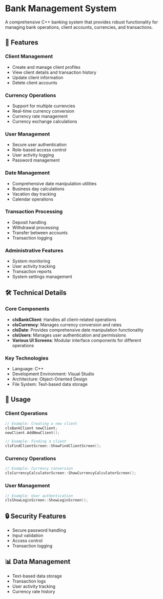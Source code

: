 # Bank Management System

A comprehensive C++ banking system that provides robust functionality for managing bank operations, client accounts, currencies, and transactions.

## 🌟 Features

### Client Management
- Create and manage client profiles
- View client details and transaction history
- Update client information
- Delete client accounts

### Currency Operations
- Support for multiple currencies
- Real-time currency conversion
- Currency rate management
- Currency exchange calculations

### User Management
- Secure user authentication
- Role-based access control
- User activity logging
- Password management

### Date Management
- Comprehensive date manipulation utilities
- Business day calculations
- Vacation day tracking
- Calendar operations

### Transaction Processing
- Deposit handling
- Withdrawal processing
- Transfer between accounts
- Transaction logging

### Administrative Features
- System monitoring
- User activity tracking
- Transaction reports
- System settings management

## 🛠️ Technical Details

### Core Components
- **clsBankClient**: Handles all client-related operations
- **clsCurrency**: Manages currency conversion and rates
- **clsDate**: Provides comprehensive date manipulation functionality
- **clsUsers**: Manages user authentication and permissions
- **Various UI Screens**: Modular interface components for different operations

### Key Technologies
- Language: C++
- Development Environment: Visual Studio
- Architecture: Object-Oriented Design
- File System: Text-based data storage

## 📖 Usage

### Client Operations
```cpp
// Example: Creating a new client
clsBankClient newClient;
newClient.AddNewClient();

// Example: Finding a client
clsFindClientScreen::ShowFindClientScreen();
```

### Currency Operations
```cpp
// Example: Currency conversion
clsCurrencyCalculatorScreen::ShowCurrencyCalculatorScreen();
```

### User Management
```cpp
// Example: User authentication
clsShowLoginScreen::ShowLoginScreen();
```

## 🔒 Security Features
- Secure password handling
- Input validation
- Access control
- Transaction logging

## 📊 Data Management
- Text-based data storage
- Transaction logs
- User activity tracking
- Currency rate history


